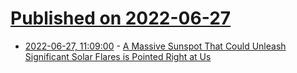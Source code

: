 # [Published on 2022-06-27](index.md)

* [2022-06-27, 11:09:00](https://soylentnews.org/article.pl?sid=22/06/26/1642210&from=rss) - [A Massive Sunspot That Could Unleash Significant Solar Flares is Pointed Right at Us](https://soylentnews.org/article.pl?sid=22/06/26/1642210&from=rss)
